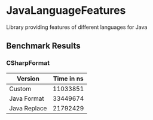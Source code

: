 # JavaLanguageFeatures
Library providing features of different languages for Java

## Benchmark Results ##

### CSharpFormat

Version | Time in ns 
---|---
Custom       | 11033851
Java Format  | 33449674
Java Replace | 21792429